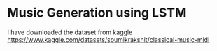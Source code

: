 # Music Generation using LSTM
I have downloaded the dataset from kaggle https://www.kaggle.com/datasets/soumikrakshit/classical-music-midi 
